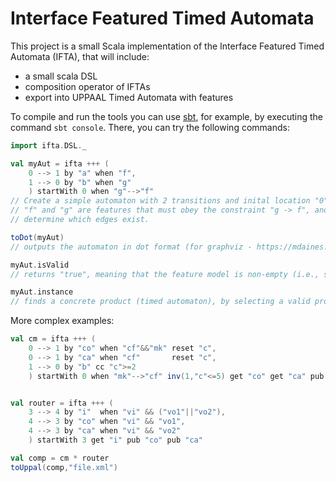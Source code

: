 Interface Featured Timed Automata
========

This project is a small Scala implementation of the Interface Featured Timed Automata (IFTA), that will include:

 - a small scala DSL
 - composition operator of IFTAs
 - export into UPPAAL Timed Automata with features

To compile and run the tools you can use [sbt](http://www.scala-sbt.org), for example, by executing the command ```sbt console```.
There, you can try the following commands:

```scala
import ifta.DSL._

val myAut = ifta +++ (
    0 --> 1 by "a" when "f",
    1 --> 0 by "b" when "g"
    ) startWith 0 when "g"-->"f"
// Create a simple automaton with 2 transitions and inital location "0".
// "f" and "g" are features that must obey the constraint "g -> f", and
// determine which edges exist.

toDot(myAut)
// outputs the automaton in dot format (for graphviz - https://mdaines.github.io/viz.js)

myAut.isValid
// returns "true", meaning that the feature model is non-empty (i.e., satisfiable).

myAut.instance
// finds a concrete product (timed automaton), by selecting a valid product and instantiating the automaton.
```

More complex examples:

```scala
val cm = ifta +++ (
    0 --> 1 by "co" when "cf"&&"mk" reset "c",
    0 --> 1 by "ca" when "cf"       reset "c",
    1 --> 0 by "b" cc "c">=2
    ) startWith 0 when "mk"-->"cf" inv(1,"c"<=5) get "co" get "ca" pub "b"


val router = ifta +++ (
    3 --> 4 by "i"  when "vi" && ("vo1"||"vo2"),
    4 --> 3 by "co" when "vi" && "vo1",
    4 --> 3 by "ca" when "vi" && "vo2"
    ) startWith 3 get "i" pub "co" pub "ca"

val comp = cm * router
toUppal(comp,"file.xml")
```
